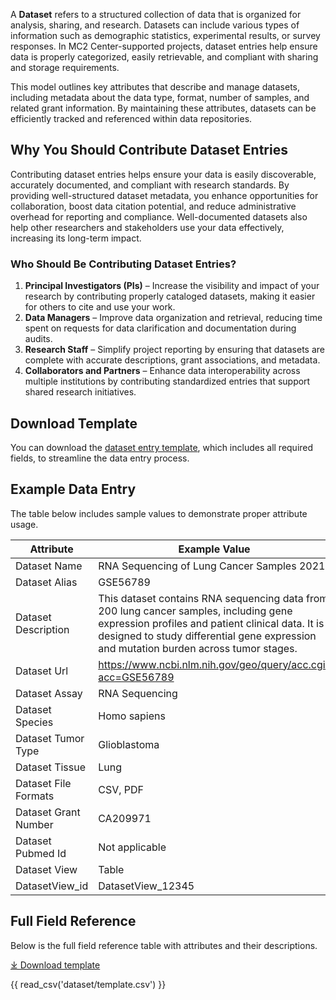A **Dataset** refers to a structured collection of data that is organized for analysis, sharing, and research. Datasets can include various types of information such as demographic statistics, experimental results, or survey responses. In MC2 Center-supported projects, dataset entries help ensure data is properly categorized, easily retrievable, and compliant with sharing and storage requirements.

This model outlines key attributes that describe and manage datasets, including metadata about the data type, format, number of samples, and related grant information. By maintaining these attributes, datasets can be efficiently tracked and referenced within data repositories.

## **Why You Should Contribute Dataset Entries**
Contributing dataset entries helps ensure your data is easily discoverable, accurately documented, and compliant with research standards. By providing well-structured dataset metadata, you enhance opportunities for collaboration, boost data citation potential, and reduce administrative overhead for reporting and compliance. Well-documented datasets also help other researchers and stakeholders use your data effectively, increasing its long-term impact.

### **Who Should Be Contributing Dataset Entries?**
1. **Principal Investigators (PIs)** – Increase the visibility and impact of your research by contributing properly cataloged datasets, making it easier for others to cite and use your work.  
2. **Data Managers** – Improve data organization and retrieval, reducing time spent on requests for data clarification and documentation during audits.  
3. **Research Staff** – Simplify project reporting by ensuring that datasets are complete with accurate descriptions, grant associations, and metadata.  
4. **Collaborators and Partners** – Enhance data interoperability across multiple institutions by contributing standardized entries that support shared research initiatives. 


## Download Template
You can download the [dataset entry template](https://github.com/mc2-center/data-models/raw/main/templates/DatasetView.csv), which includes all required fields, to streamline the data entry process.

## Example Data Entry
The table below includes sample values to demonstrate proper attribute usage.

| **Attribute**           | **Example Value**                                                                                       |
|-------------------------|---------------------------------------------------------------------------------------------------------|
| Dataset Name            | RNA Sequencing of Lung Cancer Samples 2021                                                                                   |
| Dataset Alias           | GSE56789                                                                                             |
| Dataset Description     | This dataset contains RNA sequencing data from 200 lung cancer samples, including gene expression profiles and patient clinical data. It is designed to study differential gene expression and mutation burden across tumor stages.             |
| Dataset Url             | https://www.ncbi.nlm.nih.gov/geo/query/acc.cgi?acc=GSE56789                                    |
| Dataset Assay           | RNA Sequencing                                                                                                    |
| Dataset Species         | Homo sapiens                                                                                                   |
| Dataset Tumor Type      | Glioblastoma                                                                                          |
| Dataset Tissue          | Lung                                                                                          |
| Dataset File Formats    | CSV, PDF                                                                                                |
| Dataset Grant Number    | CA209971                                                                                                |
| Dataset Pubmed Id       | Not applicable                                                                                          |
| Dataset View            | Table                                                                                                   |
| DatasetView_id          | DatasetView_12345                                                                                       |



## Full Field Reference

Below is the full field reference table with attributes and their descriptions.

[⤓ Download template](https://github.com/mc2-center/data-models/raw/main/templates/DatasetView.csv)

{{ read_csv('dataset/template.csv') }}
